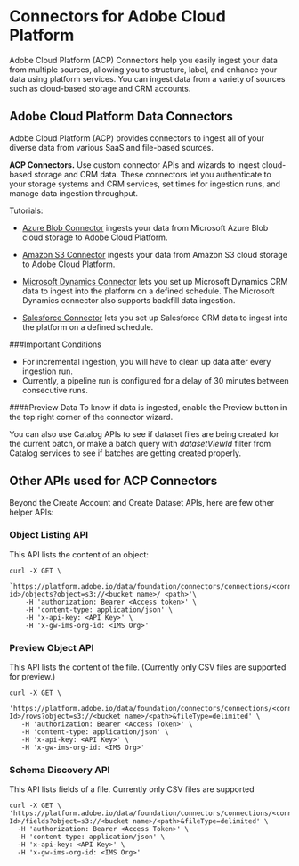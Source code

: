 # Connectors for Adobe Cloud Platform
Adobe Cloud Platform (ACP) Connectors help you easily ingest your data from multiple sources, allowing you to structure, label, and enhance your data using platform services. You can ingest data from a variety of sources such as cloud-based storage and CRM accounts. 


## Adobe Cloud Platform Data Connectors
Adobe Cloud Platform (ACP) provides connectors to ingest all of your diverse data from various SaaS and file-based sources. 


**ACP Connectors.** Use custom connector APIs and wizards to ingest cloud-based storage and CRM data. These connectors let you authenticate to your storage systems and CRM services, set times for ingestion runs, and manage data ingestion throughput.

Tutorials:
* [Azure Blob Connector](../../tutorials/creating_a_connector_tutorial/ACP_azure_blob_connector_tutorial.md) ingests your data from Microsoft Azure Blob cloud storage to Adobe Cloud Platform. 


* [Amazon S3 Connector](../../tutorials/creating_a_connector_tutorial/ACP_s3_connector_tutorial.md) ingests your data from Amazon S3 cloud storage to Adobe Cloud Platform.  


* [Microsoft Dynamics Connector](../../tutorials/creating_a_connector_tutorial/ACP_dynamic_connector_tutorial.md) lets you set up Microsoft Dynamics CRM data to ingest into the platform on a defined schedule. The Microsoft Dynamics connector also supports backfill data ingestion.

* [Salesforce Connector](../../tutorials/creating_a_connector_tutorial/ACP_salesforce_connector_tutorial.md) lets you set up Salesforce CRM data to ingest into the platform on a defined schedule.

###Important Conditions
* For incremental ingestion, you will have to clean up data after every ingestion run.
* Currently, a pipeline run is configured for a delay of 30 minutes between consecutive runs. 

####Preview Data
To know if data is ingested, enable the Preview button in the top right corner of the connector wizard. 

You can also use Catalog APIs to see if dataset files are being created for the current batch, or make a batch query with *datasetViewId* filter from Catalog services to see if batches are getting created properly.

## Other APIs used for ACP Connectors
Beyond the Create Account and Create Dataset APIs, here are few other helper APIs:

### Object Listing API 
This API lists the content of an object:
```
curl -X GET \
   `https://platform.adobe.io/data/foundation/connectors/connections/<connection id>/objects?object=s3://<bucket name>/	<path>'\
  	-H 'authorization: Bearer <Access token>' \
  	-H 'content-type: application/json' \
  	-H 'x-api-key: <API Key>' \
  	-H 'x-gw-ims-org-id: <IMS Org>' 
```
### Preview Object API
This API lists the content of the file. (Currently only CSV files are supported for preview.)
```
curl -X GET \
  'https://platform.adobe.io/data/foundation/connectors/connections/<connection Id>/rows?object=s3://<bucket name>/<path>&fileType=delimited' \
   -H 'authorization: Bearer <Access Token>' \
   -H 'content-type: application/json' \
   -H 'x-api-key: <API Key>' \
   -H 'x-gw-ims-org-id: <IMS Org>'
```
### Schema Discovery API
This API lists fields of a file. Currently only CSV files are supported

```
curl -X GET \
'https://platform.adobe.io/data/foundation/connectors/connections/<connection Id>/fields?object=s3://<bucket name>/<path>&fileType=delimited' \
  -H 'authorization: Bearer <Access Token>' \
  -H 'content-type: application/json' \
  -H 'x-api-key: <API Key>' \
  -H 'x-gw-ims-org-id: <IMS Org>'
```

